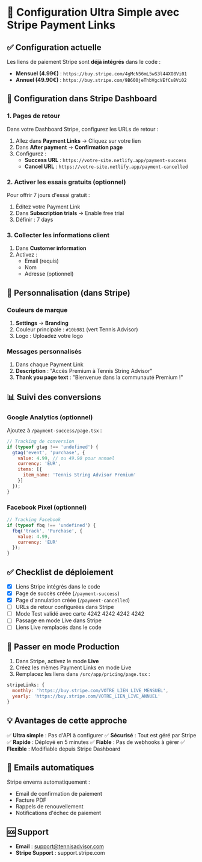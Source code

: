 # 🚀 Configuration Ultra Simple avec Stripe Payment Links

## ✅ Configuration actuelle

Les liens de paiement Stripe sont **déjà intégrés** dans le code :

- **Mensuel (4.99€)** : `https://buy.stripe.com/4gMcN56mL5wS3l44XO8Vi01`
- **Annuel (49.90€)** : `https://buy.stripe.com/9B600jeThbVgcVEfCs8Vi02`

## 📝 Configuration dans Stripe Dashboard

### 1. Pages de retour
Dans votre Dashboard Stripe, configurez les URLs de retour :

1. Allez dans **Payment Links** → Cliquez sur votre lien
2. Dans **After payment** → **Confirmation page**
3. Configurez :
   - **Success URL** : `https://votre-site.netlify.app/payment-success`
   - **Cancel URL** : `https://votre-site.netlify.app/payment-cancelled`

### 2. Activer les essais gratuits (optionnel)
Pour offrir 7 jours d'essai gratuit :
1. Éditez votre Payment Link
2. Dans **Subscription trials** → Enable free trial
3. Définir : 7 days

### 3. Collecter les informations client
1. Dans **Customer information**
2. Activez :
   - Email (requis)
   - Nom
   - Adresse (optionnel)

## 🎨 Personnalisation (dans Stripe)

### Couleurs de marque
1. **Settings** → **Branding**
2. Couleur principale : `#10b981` (vert Tennis Advisor)
3. Logo : Uploadez votre logo

### Messages personnalisés
1. Dans chaque Payment Link
2. **Description** : "Accès Premium à Tennis String Advisor"
3. **Thank you page text** : "Bienvenue dans la communauté Premium !"

## 📊 Suivi des conversions

### Google Analytics (optionnel)
Ajoutez à `/payment-success/page.tsx` :
```javascript
// Tracking de conversion
if (typeof gtag !== 'undefined') {
  gtag('event', 'purchase', {
    value: 4.99, // ou 49.90 pour annuel
    currency: 'EUR',
    items: [{
      item_name: 'Tennis String Advisor Premium'
    }]
  });
}
```

### Facebook Pixel (optionnel)
```javascript
// Tracking Facebook
if (typeof fbq !== 'undefined') {
  fbq('track', 'Purchase', {
    value: 4.99,
    currency: 'EUR'
  });
}
```

## ✅ Checklist de déploiement

- [x] Liens Stripe intégrés dans le code
- [x] Page de succès créée (`/payment-success`)
- [x] Page d'annulation créée (`/payment-cancelled`)
- [ ] URLs de retour configurées dans Stripe
- [ ] Mode Test validé avec carte 4242 4242 4242 4242
- [ ] Passage en mode Live dans Stripe
- [ ] Liens Live remplacés dans le code

## 🔄 Passer en mode Production

1. Dans Stripe, activez le mode **Live**
2. Créez les mêmes Payment Links en mode Live
3. Remplacez les liens dans `/src/app/pricing/page.tsx` :
```javascript
stripeLinks: {
  monthly: 'https://buy.stripe.com/VOTRE_LIEN_LIVE_MENSUEL',
  yearly: 'https://buy.stripe.com/VOTRE_LIEN_LIVE_ANNUEL'
}
```

## 💡 Avantages de cette approche

✅ **Ultra simple** : Pas d'API à configurer
✅ **Sécurisé** : Tout est géré par Stripe
✅ **Rapide** : Déployé en 5 minutes
✅ **Fiable** : Pas de webhooks à gérer
✅ **Flexible** : Modifiable depuis Stripe Dashboard

## 📧 Emails automatiques

Stripe enverra automatiquement :
- Email de confirmation de paiement
- Facture PDF
- Rappels de renouvellement
- Notifications d'échec de paiement

## 🆘 Support

- **Email** : support@tennisadvisor.com
- **Stripe Support** : support.stripe.com